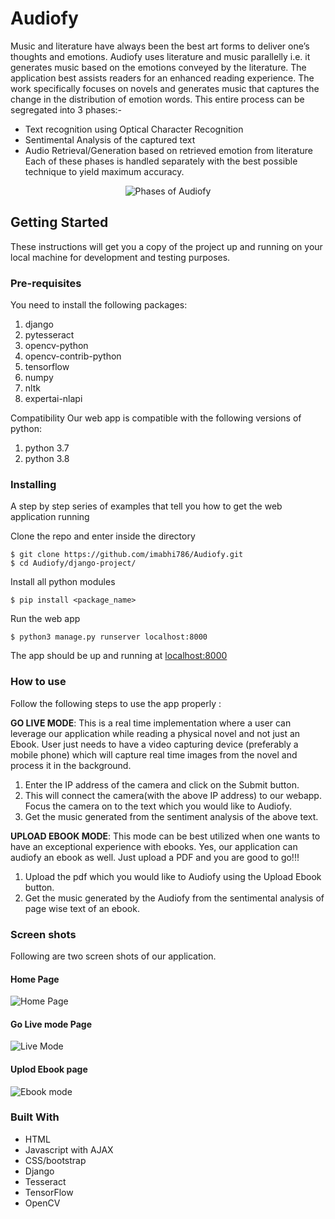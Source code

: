 # Audiofy
Music and literature have always been the best art forms to deliver one’s thoughts and emotions. Audiofy uses literature and music parallelly i.e. it generates music based on the emotions conveyed by the literature. The application best assists readers for an enhanced reading experience. The work specifically focuses on novels and generates music that captures the change in the distribution of emotion words. 
This entire process can be segregated into 3 phases:-
- Text recognition using Optical Character Recognition
- Sentimental Analysis of the captured text
- Audio Retrieval/Generation based on retrieved emotion from literature
Each of these phases is handled separately with the best possible technique to yield maximum accuracy.

<p align="center">
  <img src="https://user-images.githubusercontent.com/30263342/68184327-b82adb00-ffc4-11e9-98b7-5f6911174886.png" align = "center" alt = "Phases of Audiofy"/>
</p>

## Getting Started

These instructions will get you a copy of the project up and running on your local machine for development and testing purposes.

### Pre-requisites

You need to install the following packages:
1) django
2) pytesseract
3) opencv-python
4) opencv-contrib-python
5) tensorflow
6) numpy
7) nltk
8) expertai-nlapi

Compatibility
Our web app is compatible with the following versions of python:
1) python 3.7 
2) python 3.8

### Installing

A step by step series of examples that tell you how to get  the web application running

Clone the repo and enter inside the directory

```shell
$ git clone https://github.com/imabhi786/Audiofy.git 
$ cd Audiofy/django-project/
```


Install all python modules

```shell
$ pip install <package_name>
```

Run the web app

```shell
$ python3 manage.py runserver localhost:8000
```

The app should be up and running at [localhost:8000](http://localhost:8000/)

### How to use
Follow the following steps to use the app properly :

**GO LIVE MODE**: This is a real time implementation where a user can leverage our application while reading a physical novel and not just an Ebook. User just needs to have a video capturing device (preferably a mobile phone) which will capture real time images from the novel and process it in the background.
1) Enter the IP address of the camera and click on the Submit button.
2) This will connect the camera(with the above IP address) to our webapp. Focus the camera on to the text which you would like to Audiofy.
3) Get the music generated from the sentiment analysis of the above text.

**UPLOAD EBOOK MODE**: This mode can be best utilized when one wants to have an exceptional experience with ebooks. Yes, our application can audiofy an ebook as well. Just upload a PDF and you are good to go!!!
1) Upload the pdf which you would like to Audiofy using the Upload Ebook button.
2) Get the music generated by the Audiofy from the sentimental analysis of page wise text of an ebook.


### Screen shots

Following are two screen shots of our application.

#### Home Page 
![Home Page](https://user-images.githubusercontent.com/30263342/108684607-1f9dce80-7519-11eb-89e3-f5ca3573fdee.png)

#### Go Live mode Page
![Live Mode](https://user-images.githubusercontent.com/30263342/108684512-009f3c80-7519-11eb-8128-49cd1ff56b47.png)

#### Uplod Ebook page
![Ebook mode](https://user-images.githubusercontent.com/30263342/108684600-1d3b7480-7519-11eb-8493-82a1d0c9ba39.png)



### Built With

* HTML
* Javascript with AJAX
* CSS/bootstrap
* Django
* Tesseract
* TensorFlow
* OpenCV
